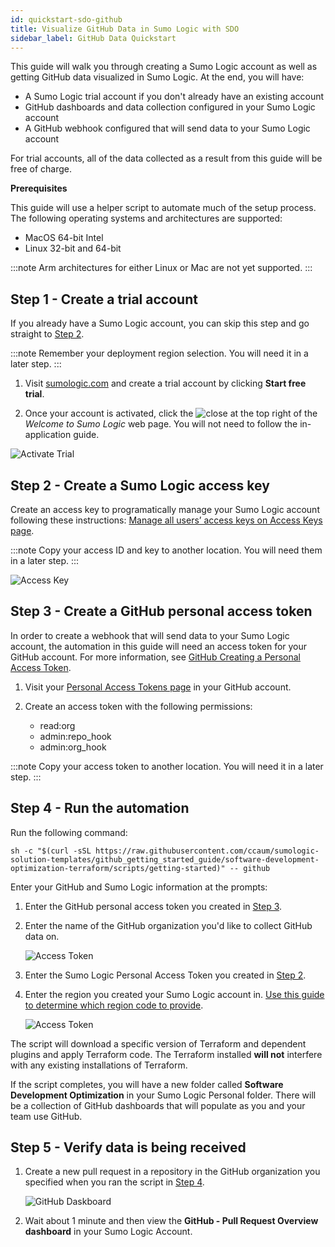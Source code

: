 ```yaml
---
id: quickstart-sdo-github
title: Visualize GitHub Data in Sumo Logic with SDO
sidebar_label: GitHub Data Quickstart
---
```



This guide will walk you through creating a Sumo Logic account as well as getting GitHub data visualized in Sumo Logic. At the end, you will have:

* A Sumo Logic trial account if you don't already have an existing account
* GitHub dashboards and data collection configured in your Sumo Logic account
* A GitHub webhook configured that will send data to your Sumo Logic account

For trial accounts, all of the data collected as a result from this guide will be free of charge.

**Prerequisites**

This guide will use a helper script to automate much of the setup process. The following operating systems and architectures are supported:

* MacOS 64-bit Intel
* Linux 32-bit and 64-bit

:::note
Arm architectures for either Linux or Mac are not yet supported.
:::

## Step 1 - Create a trial account
If you already have a Sumo Logic account, you can skip this step and go straight to [Step 2](#step-2---create-a-sumo-logic-access-key).

:::note
Remember your deployment region selection. You will need it in a later step.
:::

1. Visit [sumologic.com](https://sumologic.com) and create a trial account by clicking **Start free trial**.

1. Once your account is activated, click the ![close](/img/get-started/github/close-icon.png) at the top right of the *Welcome to Sumo Logic* web page. You will not need to follow the in-application guide.

![Activate Trial](/img/get-started/github/activate-trial.gif)

## Step 2 - Create a Sumo Logic access key
Create an access key to programatically manage your Sumo Logic account following these instructions: [Manage all users’ access keys on Access Keys page](/docs/manage/security/access-keys#manage-all-users%E2%80%99-access-keys-on-access-keys-page).

:::note
Copy your access ID and key to another location. You will need them in a later step.
:::

![Access Key](/img/get-started/github/create-access-key.gif)

## Step 3 - Create a GitHub personal access token

In order to create a webhook that will send data to your Sumo Logic account, the automation in this guide will need an access token for your GitHub account. For more information, see [GitHub Creating a Personal Access Token](https://docs.github.com/en/authentication/keeping-your-account-and-data-secure/creating-a-personal-access-token).

1. Visit your [Personal Access Tokens page](https://github.com/settings/tokens) in your GitHub account.
1. Create an access token with the following permissions:

   * read:org
   * admin:repo_hook
   * admin:org_hook

:::note
Copy your access token to another location. You will need it in a later step.
:::

## Step 4 - Run the automation

Run the following command:

```
sh -c "$(curl -sSL https://raw.githubusercontent.com/ccaum/sumologic-solution-templates/github_getting_started_guide/software-development-optimization-terraform/scripts/getting-started)" -- github
```

Enter your GitHub and Sumo Logic information at the prompts:

1. Enter the GitHub personal access token you created in [Step 3](#step-3---create-a-github-personal-access-token).
1. Enter the name of the GitHub organization you'd like to collect GitHub data on.

    ![Access Token](/img/get-started/github/github-access-token.png)

1. Enter the Sumo Logic Personal Access Token you created in [Step 2](#step-2---create-a-sumo-logic-access-key).

1. Enter the region you created your Sumo Logic account in. [Use this guide to determine which region code to provide](https://help.sumologic.com/APIs/General-API-Information/Sumo-Logic-Endpoints-and-Firewall-Security#how-can-i-determine-which-endpoint-i-should-use).

    ![Access Token](/img/get-started/github/sumo-logic-access-token.png)

The script will download a specific version of Terraform and dependent plugins and apply Terraform code. The Terraform installed **will not** interfere with any existing installations of Terraform.

If the script completes, you will have a new folder called **Software Development Optimization** in your Sumo Logic Personal folder. There will be a collection of GitHub dashboards that will populate as you and your team use GitHub.

## Step 5 - Verify data is being received

1. Create a new pull request in a repository in the GitHub organization you specified when you ran the script in [Step 4](#step-4---run-the-automation).

    ![GitHub Daskboard](/img/get-started/github/github-pull-requests-dashboard.gif)

1. Wait about 1 minute and then view the **GitHub - Pull Request Overview dashboard** in your Sumo Logic Account.
